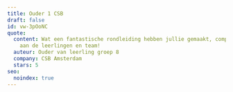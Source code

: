 ```yaml
---
title: Ouder 1 CSB
draft: false
id: vw-3pOoNC
quote:
  content: Wat een fantastische rondleiding hebben jullie gemaakt, complimenten
    aan de leerlingen en team!
  auteur: Ouder van leerling groep 8
  company: CSB Amsterdam
  stars: 5
seo:
  noindex: true
---
```


